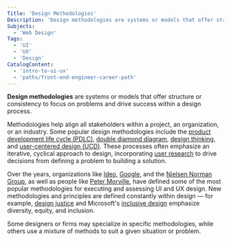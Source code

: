 ```yaml
---
Title: 'Design Methodologies'
Description: 'Design methodologies are systems or models that offer structure or consistency to focus on problems and drive success within a design process.'
Subjects:
  - 'Web Design'
Tags:
  - 'UI'
  - 'UX'
  - 'Design'
CatalogContent:
  - 'intro-to-ui-ux'
  - 'paths/front-end-engineer-career-path'
---
```


**Design methodologies** are systems or models that offer structure or consistency to focus on problems and drive success within a design process.

Methodologies help align all stakeholders within a project, an organization, or an industry. Some popular design methodologies include the [product development life cycle (PDLC)](https://www.codecademy.com/resources/docs/uiux/product-development-life-cycle), [double diamond diagram](https://www.codecademy.com/resources/docs/uiux/double-diamond-diagram), [design thinking](https://www.codecademy.com/resources/docs/uiux/design-thinking), and [user-centered design (UCD)](https://www.codecademy.com/resources/docs/uiux/user-centered-design). These processes often emphasize an iterative, cyclical approach to design, incorporating [user research](https://www.codecademy.com/resources/docs/uiux/user-research) to drive decisions from defining a problem to building a solution.

Over the years, organizations like [Ideo](https://designthinking.ideo.com/), [Google](https://design.google/resources/), and the [Nielsen Norman Group](https://www.nngroup.com), as well as people like [Peter Morville](https://en.wikipedia.org/wiki/Peter_Morville), have defined some of the most popular methodologies for executing and assessing UI and UX design. New methodologies and principles are defined constantly within design &mdash; for example, [design justice](https://designjustice.org/) and Microsoft's [inclusive design](https://www.microsoft.com/design/inclusive/) emphasize diversity, equity, and inclusion.

Some designers or firms may specialize in specific methodologies, while others use a mixture of methods to suit a given situation or problem.
